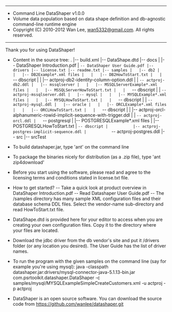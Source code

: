 
***********************************************************************************************
* Command Line DataShaper v1.0.0
* Volume data population based on data shape definition and db-agnostic command-line runtime engine
* Copyright (C) 2010-2012 Wan Lee, wan5332@gmail.com. All rights reserved.
***********************************************************************************************

Thank you for using DataShaper!

- Content in the source tree:
    .
    |-- build.xml
    |-- DataShape.dtd
    |-- docs
    |   |-- DataShaper Introduction.pdf
    |   `-- DataShaper User Guide.pdf
    |-- drivers
    |-- license.txt
    |-- readme.txt
    |-- samples
    |   |-- db2
    |   |   |-- DB2Example*.xml files
    |   |   |-- DB2HowToStart.txt
    |   |   `-- dbscript
    |   |       |-- actproj-db2-identity-column-option.ddl
    |   |       `-- actproj-db2.ddl
    |   |-- mssqlserver
    |   |   |-- MSSQLServerExample*.xml files
    |   |   |-- MSSQLServerHowToStart.txt
    |   |   `-- dbscript
    |   |       `-- actproj-mssqlserver.ddl
    |   |-- mysql
    |   |   |-- MYSQLExample*.xml files
    |   |   |-- MYSQLHowToStart.txt
    |   |   `-- dbscript
    |   |       `-- actproj-mysql.ddl
    |   |-- oracle
    |   |   |-- ORCLExample*.xml files
    |   |   |-- ORCLHowToStart.txt
    |   |   `-- dbscript
    |   |       |-- actproj-orcl-alphanumeric-rowid-implicit-sequence-with-trigger.ddl
    |   |       `-- actproj-orcl.ddl
    |   `-- postgresql
    |       |-- POSTGRESQLExample*.xml files
    |       |-- POSTGRESQLHowToStart.txt
    |       `-- dbscript
    |           |-- actproj-postgres-implicit-sequence.ddl
    |           `-- actproj-postgres.ddl
    |-- src
    |-- srcTest

- To build datashaper.jar, type 'ant' on the command line

- To package the binaries nicely for distribution (as a .zip file), type 'ant zip4download'

- Before you start using the software, please read and agree to the licensing terms and conditions stated in license.txt file.

- How to get started?
    -- Take a quick look at product overview in DataShaper Introduction.pdf
    -- Read Datashaper User Guide.pdf
    -- The /samples directory has many sample XML configuration files and their database schema DDL files. 
       Select the vendor-name sub-directory and read HowToStart.txt file.

- DataShape.dtd is provided here for your editor to access when you are creating your own configuration files.
  Copy it to the directory where your files are located.

- Download the jdbc driver from the db vendor's site and put it /drivers folder (or any location you desired). The User Guide has the list of driver names.

- To run the program with the given samples on the command line (say for example you're using mysql):
java -classpath datashaper.jar:drivers/mysql-connector-java-5.1.13-bin.jar com.psrtoolkit.datashaper.DataShaper -c samples/mysql/MYSQLExampleSimpleCreateCustomers.xml -u actproj -p actproj

- DataShaper is an open source software. You can download the source code from https://github.com/wanlee/datashaper.git

